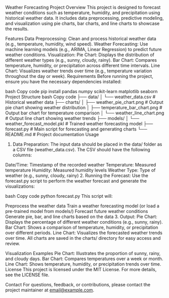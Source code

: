 Weather Forecasting Project
Overview
This project is designed to forecast weather conditions such as temperature, humidity, and precipitation using historical weather data. It includes data preprocessing, predictive modeling, and visualization using pie charts, bar charts, and line charts to showcase the results.

Features
Data Preprocessing: Clean and process historical weather data (e.g., temperature, humidity, wind speed).
Weather Forecasting: Use machine learning models (e.g., ARIMA, Linear Regression) to predict future weather conditions.
Visualization:
Pie Chart: Displays the distribution of different weather types (e.g., sunny, cloudy, rainy).
Bar Chart: Compares temperature, humidity, or precipitation across different time intervals.
Line Chart: Visualizes weather trends over time (e.g., temperature variation throughout the day or week).
Requirements
Before running the project, ensure you have the necessary dependencies installed:

bash
Copy code
pip install pandas numpy scikit-learn matplotlib seaborn
Project Structure
bash
Copy code
├── data/
│   └── weather_data.csv        # Historical weather data
├── charts/
│   ├── weather_pie_chart.png   # Output pie chart showing weather distribution
│   ├── temperature_bar_chart.png # Output bar chart for temperature comparison
│   └── weather_line_chart.png  # Output line chart showing weather trends
├── models/
│   └── weather_forecast_model.pkl # Trained weather forecasting model
├── forecast.py                 # Main script for forecasting and generating charts
└── README.md                   # Project documentation
Usage
1. Data Preparation:
The input data should be placed in the data/ folder as a CSV file (weather_data.csv). The CSV should have the following columns:

Date/Time: Timestamp of the recorded weather
Temperature: Measured temperature
Humidity: Measured humidity levels
Weather Type: Type of weather (e.g., sunny, cloudy, rainy)
2. Running the Forecast:
Use the forecast.py script to perform the weather forecast and generate the visualizations:

bash
Copy code
python forecast.py
This script will:

Preprocess the weather data
Train a weather forecasting model (or load a pre-trained model from models/)
Forecast future weather conditions
Generate pie, bar, and line charts based on the data
3. Output:
Pie Chart: Displays the percentage of different weather conditions (e.g., sunny, rainy).
Bar Chart: Shows a comparison of temperature, humidity, or precipitation over different periods.
Line Chart: Visualizes the forecasted weather trends over time.
All charts are saved in the charts/ directory for easy access and review.

Visualization Examples
Pie Chart: Illustrates the proportion of sunny, rainy, and cloudy days.
Bar Chart: Compares temperatures over a week or month.
Line Chart: Shows temperature, humidity, or precipitation trends over time.
License
This project is licensed under the MIT License. For more details, see the LICENSE file.

Contact
For questions, feedback, or contributions, please contact the project maintainer at email@example.com.

